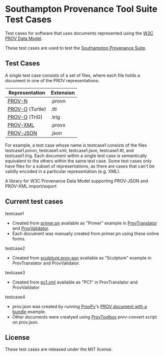 # Southampton Provenance Tool Suite Test Cases

Test cases for software that uses documents represented using the [W3C
PROV Data Model](http://www.w3.org/TR/prov-dm/).

These test cases are used to test the [Southampton Provenance
Suite](https://provenance.ecs.soton.ac.uk).

## Test Cases

A single test case consists of a set of files, where each file holds a
document in one of the PROV representations:

| Representation                                       | Extension     |
|------------------------------------------------------|---------------|
| [PROV-N](http://www.w3.org/TR/prov-n/)               | .provn        |
| [PROV-O](http://www.w3.org/TR/prov-o/) (Turtle)      | .ttl          |
| [PROV-O](http://www.w3.org/TR/prov-o/) (TriG)        | .trig         |
| [PROV-XML](http://www.w3.org/TR/prov-xml/)           | .provx        |
| [PROV-JSON](http://www.w3.org/Submission/prov-json/) | .json         |

For example, a test case whose name is testcase1 consists of the files
testcase1.provn, testcase1.xml, testcase1.json, testcase1.ttl, and
testcase1.trig. Each document within a single test case is
semantically equivalent to the others within the same test case. Some
test cases only have files for a subset of representations, as there
are cases that can't be validly encoded in a particular representation
(e.g. XML).

A library for W3C Provenance Data Model supporting PROV-JSON and
PROV-XML import/export

## Current test cases

testcase1

* Created from [primer.pn](https://raw.github.com/lucmoreau/ProvToolbox/master/prov-n/src/test/resources/prov/primer.pn) available as "Primer" example in [ProvTranslator](https://provenance.ecs.soton.ac.uk/validator/view/translator.html) and [ProvValidator](https://provenance.ecs.soton.ac.uk/validator/view/validator.html). 
* Each document was manually created from primer.pn using these online forms.

testcase2

* Created from [sculpture.prov-asn](https://raw.github.com/lucmoreau/ProvToolbox/master/prov-n/src/test/resources/prov/sculpture.prov-asn) available as "Sculpture" example in ProvTranslator and ProvValidator.

testcase3

* Created from [pc1.xml](https://raw.github.com/lucmoreau/ProvToolbox/master/prov-xml/src/test/resources/pc1.xml) available as "PC1" in ProvTranslator and ProvValidator

testcase4

* prov.json was created by running [ProvPy](https://github.com/trungdong/prov)'s [PROV document with a bundle](http://prov.readthedocs.org/en/latest/usage.html#prov-document-with-a-bundle) example.
* Other documents were creatyed using [ProvToolbox](https://github.com/lucmoreau/ProvToolbox/) prov-convert script on prov.json.

## License

These test cases are released under the MIT license.
